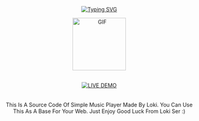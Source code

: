 <p align="middle">
    <a href="https://github.com/lokixjs">
        <img
        src="https://readme-typing-svg.herokuapp.com?size=30&width=800&lines=music+player+source+code+made+by+loki"
            alt="Typing SVG"
        />
    </a>
</p>
<div align="center">
  <p align="center">
<img src="https://media.tenor.com/bEC3jwYrty4AAAAM/cute.gif" alt="GIF" width="140" height="138"/>
</p>

<br>
<div align="center">
<a href='https://Loki-Xer.github.io/music-player/' target="_blank"><img alt='LIVE DEMO' src='https://img.shields.io/badge/Live_Demo-100000?style=for-the-badge&logo= live demo&logoColor=white&labelColor=darkblue&color=darkblue'/></a>

<br>


<br>
<br>
This Is A Source Code Of Simple Music Player Made By Loki. You Can Use This As A Base For Your Web. Just Enjoy Good Luck From Loki Ser :)
